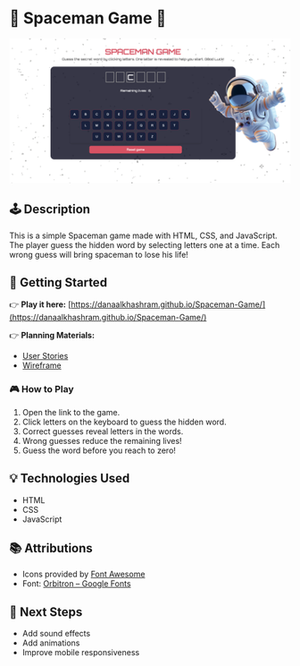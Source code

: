 # 🔭 Spaceman Game 🚀 

![Game Screenshot](img/screenshot.png)

## 🕹️ Description

This is a simple Spaceman game made with HTML, CSS, and JavaScript. The player guess the hidden word by selecting letters one at a time. Each wrong guess will bring spaceman to lose his life!

## 🚀 Getting Started

👉 **Play it here:** [https://danaalkhashram.github.io/Spaceman-Game/](https://danaalkhashram.github.io/Spaceman-Game/)

👉 **Planning Materials:**
- [User Stories](./planning/user-stories.md)
- [Wireframe](./planning/wireframe.png)

### 🎮 How to Play
1. Open the link to the game.
2. Click letters on the keyboard to guess the hidden word.
3. Correct guesses reveal letters in the words.
4. Wrong guesses reduce the remaining lives!
5. Guess the word before you reach to zero!

## 💡 Technologies Used

- HTML
- CSS
- JavaScript

## 📚 Attributions

- Icons provided by [Font Awesome](https://fontawesome.com/)
- Font: [Orbitron – Google Fonts](https://fonts.google.com/specimen/Orbitron)


## 🚧 Next Steps

- Add sound effects  
- Add animations
- Improve mobile responsiveness  
